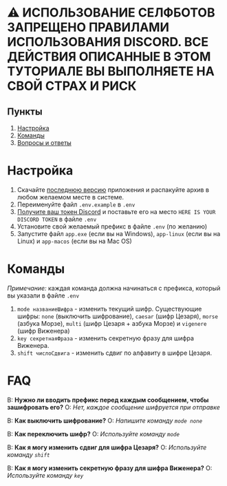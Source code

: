 # ⚠ ИСПОЛЬЗОВАНИЕ СЕЛФБОТОВ ЗАПРЕЩЕНО ПРАВИЛАМИ ИСПОЛЬЗОВАНИЯ DISCORD. ВСЕ ДЕЙСТВИЯ ОПИСАННЫЕ В ЭТОМ ТУТОРИАЛЕ ВЫ ВЫПОЛНЯЕТЕ НА СВОЙ СТРАХ И РИСК

## Пункты

1. [Настройка](#настройка)
2. [Команды](#команды)
3. [Вопросы и ответы](#FAQ)

# Настройка

1. Скачайте [последнюю версию](https://github.com/D3rise/discord-cipher-selfbot/releases) приложения и распакуйте архив в любом желаемом месте в системе.
2. Переименуйте файл `.env.example` в `.env`
3. [Получите ваш токен Discord](https://yougame.biz/threads/112392/) и поставьте его на место `HERE IS YOUR DISCORD TOKEN` в файле `.env`
4. Установите свой желаемый префикс в файле `.env` (по желанию)
5. Запустите файл `app.exe` (если вы на Windows), `app-linux` (если вы на Linux) и `app-macos` (если вы на Mac OS)

# Команды

_Примечание:_ каждая команда должна начинаться с префикса, который вы указали в файле `.env`

1. `mode названиеШифра` - изменить текущий шифр. Существующие шифры: `none` (выключить шифрование), `caesar` (шифр Цезаря), `morse` (азбука Морзе), `multi` (шифр Цезаря + азбука Морзе) и `vigenere` (шифр Виженера)
2. `key секретнаяФраза` - изменить секретную фразу для шифра Виженера.
3. `shift числоСдвига` - изменить сдвиг по алфавиту в шифре Цезаря.

# FAQ

В: **Нужно ли вводить префикс перед каждым сообщением, чтобы зашифровать его?**
О: _Нет, каждое сообщение шифруется при отправке_

В: **Как выключить шифрование?**
О: _Напишите команду `mode none`_

В: **Как переключить шифр?**
О: _Используйте команду `mode`_

В: **Как я могу изменить сдвиг для шифра Цезаря?**
О: _Используйте команду `shift`_

В: **Как я могу изменить секретную фразу для шифра Виженера?**
О: _Используйте команду `key`_
